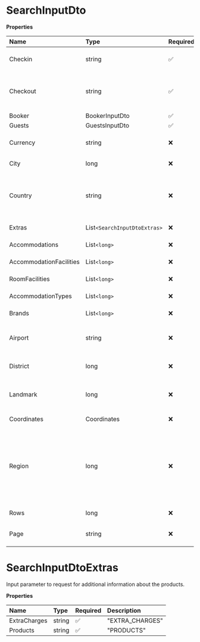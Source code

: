 # SearchInputDto

**Properties**

| Name                    | Type                         | Required | Description                                                                                                                                                                                                                                                                                                                                         |
| :---------------------- | :--------------------------- | :------- | :-------------------------------------------------------------------------------------------------------------------------------------------------------------------------------------------------------------------------------------------------------------------------------------------------------------------------------------------------- |
| Checkin                 | string                       | ✅       | The checkin date. Must be within 500 days in the future and in the format yyyy-mm-dd.                                                                                                                                                                                                                                                               |
| Checkout                | string                       | ✅       | The checkout date. Must be later than (checkin). Must be between 1 and 90 days after (checkin). Must be within 500 days in the future and in the format yyyy-mm-dd.                                                                                                                                                                                 |
| Booker                  | BookerInputDto               | ✅       | The booker's information.                                                                                                                                                                                                                                                                                                                           |
| Guests                  | GuestsInputDto               | ✅       | The guest details for the request.                                                                                                                                                                                                                                                                                                                  |
| Currency                | string                       | ❌       | A three-letter code that uniquely identifies a monetary currency as defined by the ISO 4217 standard.                                                                                                                                                                                                                                               |
| City                    | long                         | ❌       | A signed integer number that uniquely identifies a city.                                                                                                                                                                                                                                                                                            |
| Country                 | string                       | ❌       | A two-letter code that uniquely identifies a country. This code is defined by the ISO 3166-1 alpha-2 standard (ISO2) as described here: https://en.wikipedia.org/wiki/ISO_3166-1_alpha-2.                                                                                                                                                           |
| Extras                  | List`<SearchInputDtoExtras>` | ❌       | Input parameter to request for additional information about the products.                                                                                                                                                                                                                                                                           |
| Accommodations          | List`<long>`                 | ❌       | A signed integer number that uniquely identifies an accommodation property.                                                                                                                                                                                                                                                                         |
| AccommodationFacilities | List`<long>`                 | ❌       | A signed integer number that uniquely identifies an accommodation facility.                                                                                                                                                                                                                                                                         |
| RoomFacilities          | List`<long>`                 | ❌       | A signed integer number that uniquely identifies a room facility.                                                                                                                                                                                                                                                                                   |
| AccommodationTypes      | List`<long>`                 | ❌       | A signed integer number that uniquely identifies an accommodation type.                                                                                                                                                                                                                                                                             |
| Brands                  | List`<long>`                 | ❌       | A signed integer number that uniquely identifies a brand.                                                                                                                                                                                                                                                                                           |
| Airport                 | string                       | ❌       | A three-letter code that uniquely identifies an airport as defined by the International Air Transport Association (IATA).                                                                                                                                                                                                                           |
| District                | long                         | ❌       | A signed integer number that uniquely identifies a district. Typically, districts define known areas within a city.                                                                                                                                                                                                                                 |
| Landmark                | long                         | ❌       | A signed integer number that uniquely identifies a relevant geographical landmark, like a monument or a natural attraction.                                                                                                                                                                                                                         |
| Coordinates             | Coordinates                  | ❌       | Limit the result list to the specified coordinates.                                                                                                                                                                                                                                                                                                 |
| Region                  | long                         | ❌       | A signed integer number that uniquely identifies a geographical region. Regions usually define official administrative areas within a country, but may also include multiple countries and in some cases un-official but popular designations for geographical areas. An example of a region that crosses multiple countries is the Alps in Europe. |
| Rows                    | long                         | ❌       | The maximum number of results to return.                                                                                                                                                                                                                                                                                                            |
| Page                    | string                       | ❌       | Pagination token used to retrieve the next page of results. Obtained from `next_page`.                                                                                                                                                                                                                                                              |

# SearchInputDtoExtras

Input parameter to request for additional information about the products.

**Properties**

| Name         | Type   | Required | Description     |
| :----------- | :----- | :------- | :-------------- |
| ExtraCharges | string | ✅       | "EXTRA_CHARGES" |
| Products     | string | ✅       | "PRODUCTS"      |

<!-- This file was generated by liblab | https://liblab.com/ -->
